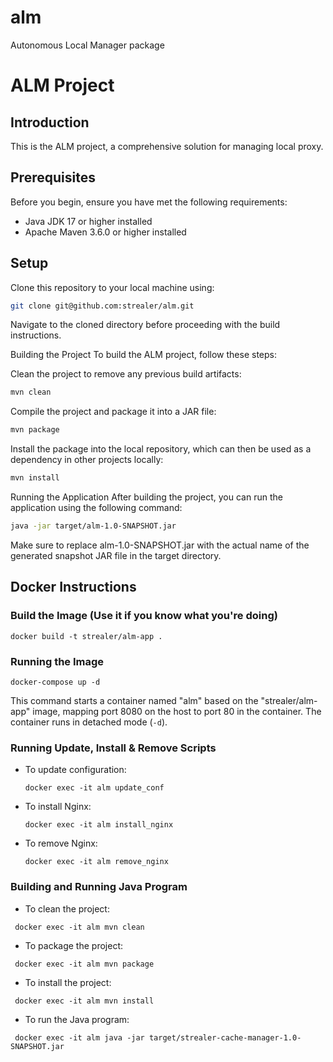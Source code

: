 # alm
Autonomous Local Manager package


# ALM Project

## Introduction
This is the ALM project, a comprehensive solution for managing local proxy.

## Prerequisites
Before you begin, ensure you have met the following requirements:
- Java JDK 17 or higher installed
- Apache Maven 3.6.0 or higher installed

## Setup
Clone this repository to your local machine using:
```bash
git clone git@github.com:strealer/alm.git
```
Navigate to the cloned directory before proceeding with the build instructions.

Building the Project
To build the ALM project, follow these steps:

Clean the project to remove any previous build artifacts:

```bash
mvn clean
```
Compile the project and package it into a JAR file:

```bash
mvn package
```
Install the package into the local repository, which can then be used as a dependency in other projects locally:

```bash
mvn install
```
Running the Application
After building the project, you can run the application using the following command:

```bash
java -jar target/alm-1.0-SNAPSHOT.jar
```
Make sure to replace alm-1.0-SNAPSHOT.jar with the actual name of the generated snapshot JAR file in the target directory.


## Docker Instructions

### Build the Image (Use it if you know what you're doing)
```shell
docker build -t strealer/alm-app .
```

### Running the Image
```shell
docker-compose up -d
```
This command starts a container named "alm" based on the "strealer/alm-app" image, mapping port 8080 on the host to port 80 in the container. The container runs in detached mode (`-d`).

### Running Update, Install & Remove Scripts
- To update configuration:
  ```shell
  docker exec -it alm update_conf
  ```
- To install Nginx:
  ```shell
  docker exec -it alm install_nginx
  ```
- To remove Nginx:
  ```shell
  docker exec -it alm remove_nginx
  ```


### Building and Running Java Program
- To clean the project:
 ```shell
  docker exec -it alm mvn clean
  ```
- To package the project:
 ```shell
  docker exec -it alm mvn package
  ```
- To install the project:
 ```shell
  docker exec -it alm mvn install
  ```
- To run the Java program:
 ```shell
  docker exec -it alm java -jar target/strealer-cache-manager-1.0-SNAPSHOT.jar
  ```
